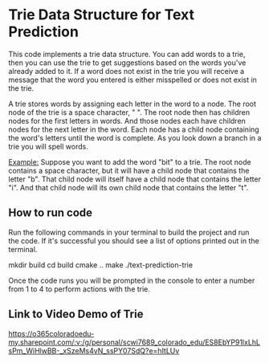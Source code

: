 # Trie Data Structure for Text Prediction
This code implements a trie data structure. You can add words to a trie, then you can use the trie to get suggestions based on the words you've already added to it. If a word does not exist in the trie you will receive a message that the word you entered is either misspelled or does not exist in the trie.

A trie stores words by assigning each letter in the word to a node. The root node of the trie is a space character, " ". The root node then has children nodes for the first letters in words. And those nodes each have children nodes for the next letter in the word. Each node has a child node containing the word's letters until the word is complete. As you look down a branch in a trie you will spell words.

<u>Example:</u>
Suppose you want to add the word "bit" to a trie. The root node contains a space character, but it will have a child node that contains the letter "b". That child node will itself have a child node that contains the letter "i". And that child node will its own child node that contains the letter "t".

## How to run code
Run the following commands in your terminal to build the project and run the code. If it's successful you should see a list of options printed out in the terminal.

mkdir build
cd build
cmake ..
make
./text-prediction-trie

Once the code runs you will be prompted in the console to enter a number from 1 to 4 to perform actions with the trie.

## Link to Video Demo of Trie
https://o365coloradoedu-my.sharepoint.com/:v:/g/personal/scwi7689_colorado_edu/ES8EbYP91lxLhLsPm_WiHlwBB-_xSzeMs4vN_ssPY07SdQ?e=hItLUv

